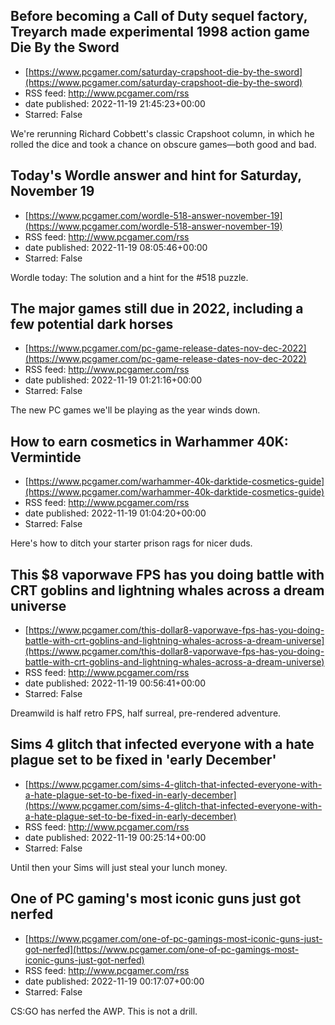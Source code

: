 ## Before becoming a Call of Duty sequel factory, Treyarch made experimental 1998 action game Die By the Sword
 - [https://www.pcgamer.com/saturday-crapshoot-die-by-the-sword](https://www.pcgamer.com/saturday-crapshoot-die-by-the-sword)
 - RSS feed: http://www.pcgamer.com/rss
 - date published: 2022-11-19 21:45:23+00:00
 - Starred: False

We're rerunning Richard Cobbett's classic Crapshoot column, in which he rolled the dice and took a chance on obscure games—both good and bad.

## Today's Wordle answer and hint for Saturday, November 19
 - [https://www.pcgamer.com/wordle-518-answer-november-19](https://www.pcgamer.com/wordle-518-answer-november-19)
 - RSS feed: http://www.pcgamer.com/rss
 - date published: 2022-11-19 08:05:46+00:00
 - Starred: False

Wordle today: The solution and a hint for the #518 puzzle.

## The major games still due in 2022, including a few potential dark horses
 - [https://www.pcgamer.com/pc-game-release-dates-nov-dec-2022](https://www.pcgamer.com/pc-game-release-dates-nov-dec-2022)
 - RSS feed: http://www.pcgamer.com/rss
 - date published: 2022-11-19 01:21:16+00:00
 - Starred: False

The new PC games we'll be playing as the year winds down.

## How to earn cosmetics in Warhammer 40K: Vermintide
 - [https://www.pcgamer.com/warhammer-40k-darktide-cosmetics-guide](https://www.pcgamer.com/warhammer-40k-darktide-cosmetics-guide)
 - RSS feed: http://www.pcgamer.com/rss
 - date published: 2022-11-19 01:04:20+00:00
 - Starred: False

Here's how to ditch your starter prison rags for nicer duds.

## This $8 vaporwave FPS has you doing battle with CRT goblins and lightning whales across a dream universe
 - [https://www.pcgamer.com/this-dollar8-vaporwave-fps-has-you-doing-battle-with-crt-goblins-and-lightning-whales-across-a-dream-universe](https://www.pcgamer.com/this-dollar8-vaporwave-fps-has-you-doing-battle-with-crt-goblins-and-lightning-whales-across-a-dream-universe)
 - RSS feed: http://www.pcgamer.com/rss
 - date published: 2022-11-19 00:56:41+00:00
 - Starred: False

Dreamwild is half retro FPS, half surreal, pre-rendered adventure.

## Sims 4 glitch that infected everyone with a hate plague set to be fixed in 'early December'
 - [https://www.pcgamer.com/sims-4-glitch-that-infected-everyone-with-a-hate-plague-set-to-be-fixed-in-early-december](https://www.pcgamer.com/sims-4-glitch-that-infected-everyone-with-a-hate-plague-set-to-be-fixed-in-early-december)
 - RSS feed: http://www.pcgamer.com/rss
 - date published: 2022-11-19 00:25:14+00:00
 - Starred: False

Until then your Sims will just steal your lunch money.

## One of PC gaming's most iconic guns just got nerfed
 - [https://www.pcgamer.com/one-of-pc-gamings-most-iconic-guns-just-got-nerfed](https://www.pcgamer.com/one-of-pc-gamings-most-iconic-guns-just-got-nerfed)
 - RSS feed: http://www.pcgamer.com/rss
 - date published: 2022-11-19 00:17:07+00:00
 - Starred: False

CS:GO has nerfed the AWP. This is not a drill.
